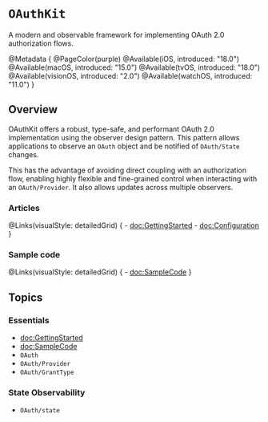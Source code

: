 # ``OAuthKit``

A modern and observable framework for implementing OAuth 2.0 authorization flows.

@Metadata {
    @PageColor(purple)
    @Available(iOS, introduced: "18.0")
    @Available(macOS, introduced: "15.0")
    @Available(tvOS, introduced: "18.0")
    @Available(visionOS, introduced: "2.0")
    @Available(watchOS, introduced: "11.0")
}

## Overview

OAuthKit offers a robust, type-safe, and performant OAuth 2.0 implementation using the observer design pattern. This pattern allows applications to observe an ``OAuth`` object and be notified of ``OAuth/State`` changes. 

This has the advantage of avoiding direct coupling with an authorization flow, enabling highly flexible and fine-grained control when interacting with an ``OAuth/Provider``. It also allows updates across multiple observers.

### Articles

@Links(visualStyle: detailedGrid) {
    - <doc:GettingStarted>
    - <doc:Configuration>
}

### Sample code

@Links(visualStyle: detailedGrid) {
    - <doc:SampleCode>
}

## Topics

### Essentials

- <doc:GettingStarted>
- <doc:SampleCode>
- ``OAuth``
- ``OAuth/Provider``
- ``OAuth/GrantType``

### State Observability
- ``OAuth/state``
